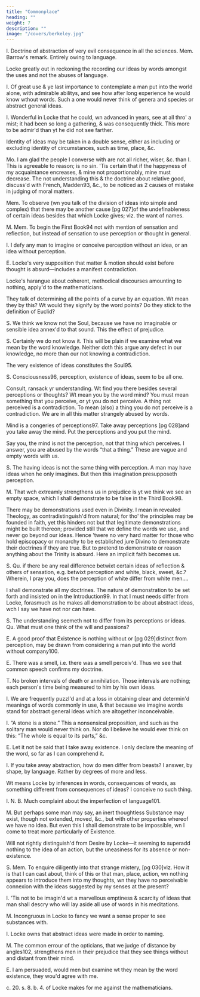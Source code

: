 ```yaml
---
title: "Commonplace"
heading: ""
weight: 7
description: ""
image: "/covers/berkeley.jpg"
---
```



I. Doctrine of abstraction of very evil consequence in all the sciences. Mem. Barrow's remark. Entirely owing to language.

Locke greatly out in reckoning the recording our ideas by words amongst the uses and not the abuses of language.

I. Of great use & ye last importance to contemplate a man put into the world alone, with admirable abilitys, and see how after long experience he would know wthout words. Such a one would never think of genera and species or abstract general ideas.

I.
Wonderful in Locke that he could, wn advanced in years, see at all thro' a mist; it had been so long a gathering, & was consequently thick. This more to be admir'd than yt he did not see farther.

Identity of ideas may be taken in a double sense, either as including or excluding identity of circumstances, such as time, place, &c.

Mo.
I am glad the people I converse with are not all richer, wiser, &c. than I. This is agreeable to reason; is no sin. 'Tis certain that if the happyness of my acquaintance encreases, & mine not proportionably, mine must decrease. The not understanding this & the doctrine about relative good, discuss'd with French, Madden93, &c., to be noticed as 2 causes of mistake in judging of moral matters.

Mem. To observe (wn you talk of the division of ideas into simple and complex) that there may be another cause [pg 027]of the undefinableness of certain ideas besides that which Locke gives; viz. the want of names.

M.
Mem. To begin the First Book94 not with mention of sensation and reflection, but instead of sensation to use perception or thought in general.

I.
I defy any man to imagine or conceive perception without an idea, or an idea without perception.

E.
Locke's very supposition that matter & motion should exist before thought is absurd—includes a manifest contradiction.

Locke's harangue about coherent, methodical discourses amounting to nothing, apply'd to the mathematicians.

They talk of determining all the points of a curve by an equation. Wt mean they by this? Wt would they signify by the word points? Do they stick to the definition of Euclid?

S.
We think we know not the Soul, because we have no imaginable or sensible idea annex'd to that sound. This the effect of prejudice.

S.
Certainly we do not know it. This will be plain if we examine what we mean by the word knowledge. Neither doth this argue any defect in our knowledge, no more than our not knowing a contradiction.

The very existence of ideas constitutes the Soul95.

S.
Consciousness96, perception, existence of ideas, seem to be all one.

Consult, ransack yr understanding. Wt find you there besides several perceptions or thoughts? Wt mean you by the word mind? You must mean something that you perceive, or yt you do not perceive. A thing not perceived is a contradiction. To mean (also) a thing you do not perceive is a contradiction. We are in all this matter strangely abused by words.

Mind is a congeries of perceptions97. Take away perceptions [pg 028]and you take away the mind. Put the perceptions and you put the mind.

Say you, the mind is not the perception, not that thing which perceives. I answer, you are abused by the words “that a thing.” These are vague and empty words with us.

S.
The having ideas is not the same thing with perception. A man may have ideas when he only imagines. But then this imagination presupposeth perception.

M.
That wch extreamly strengthens us in prejudice is yt we think we see an empty space, which I shall demonstrate to be false in the Third Book98.

There may be demonstrations used even in Divinity. I mean in revealed Theology, as contradistinguish'd from natural; for tho' the principles may be founded in faith, yet this hinders not but that legitimate demonstrations might be built thereon; provided still that we define the words we use, and never go beyond our ideas. Hence 'twere no very hard matter for those who hold episcopacy or monarchy to be established jure Divino to demonstrate their doctrines if they are true. But to pretend to demonstrate or reason anything about the Trinity is absurd. Here an implicit faith becomes us.

S.
Qu. if there be any real difference betwixt certain ideas of reflection & others of sensation, e.g. betwixt perception and white, black, sweet, &c.? Wherein, I pray you, does the perception of white differ from white men....

I shall demonstrate all my doctrines. The nature of demonstration to be set forth and insisted on in the Introduction99. In that I must needs differ from Locke, forasmuch as he makes all demonstration to be about abstract ideas, wch I say we have not nor can have.

S.
The understanding seemeth not to differ from its perceptions or ideas. Qu. What must one think of the will and passions?

E.
A good proof that Existence is nothing without or [pg 029]distinct from perception, may be drawn from considering a man put into the world without company100.

E.
There was a smell, i.e. there was a smell perceiv'd. Thus we see that common speech confirms my doctrine.

T.
No broken intervals of death or annihilation. Those intervals are nothing; each person's time being measured to him by his own ideas.

I.
We are frequently puzzl'd and at a loss in obtaining clear and determin'd meanings of words commonly in use, & that because we imagine words stand for abstract general ideas which are altogether inconceivable.

I.
“A stone is a stone.” This a nonsensical proposition, and such as the solitary man would never think on. Nor do I believe he would ever think on this: “The whole is equal to its parts,” &c.

E.
Let it not be said that I take away existence. I only declare the meaning of the word, so far as I can comprehend it.

I.
If you take away abstraction, how do men differ from beasts? I answer, by shape, by language. Rather by degrees of more and less.

Wt means Locke by inferences in words, consequences of words, as something different from consequences of ideas? I conceive no such thing.

I.
N. B. Much complaint about the imperfection of language101.

M.
But perhaps some man may say, an inert thoughtless Substance may exist, though not extended, moved, &c., but with other properties whereof we have no idea. But even this I shall demonstrate to be impossible, wn I come to treat more particularly of Existence.

Will not rightly distinguish'd from Desire by Locke—it seeming to superadd nothing to the idea of an action, but the uneasiness for its absence or non-existence.

S.
Mem. To enquire diligently into that strange mistery, [pg 030]viz. How it is that I can cast about, think of this or that man, place, action, wn nothing appears to introduce them into my thoughts, wn they have no perceivable connexion with the ideas suggested by my senses at the present?

I.
'Tis not to be imagin'd wt a marvellous emptiness & scarcity of ideas that man shall descry who will lay aside all use of words in his meditations.

M.
Incongruous in Locke to fancy we want a sense proper to see substances with.

I.
Locke owns that abstract ideas were made in order to naming.

M.
The common errour of the opticians, that we judge of distance by angles102, strengthens men in their prejudice that they see things without and distant from their mind.

E.
I am persuaded, would men but examine wt they mean by the word existence, they wou'd agree with me.

c. 20. s. 8. b. 4. of Locke makes for me against the mathematicians.


